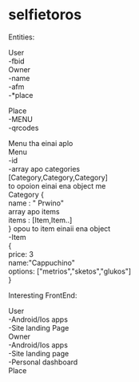 # selfietoros



Entities:<br> 

User<br>
	-fbid<br>
Owner<br>
	-name<br>
	-afm<br>
	-*place<br>

Place<br>
	-MENU<br>
	-qrcodes<br>


Menu tha einai aplo<br> 
Menu <br>
-id<br>
-array apo categories<br>
	[Category,Category,Category]<br>
	to opoion einai ena object me<br>
Category {<br>
    name : " Prwino"<br>
    array apo items <br>
    items : [Item,Item..]<br>
}
opou to item einaii ena object<br>
-Item<br>
{<br>
	price: 3<br>
	name:"Cappuchino"<br>
	options: ["metrios","sketos","glukos"]<br>
}


Interesting FrontEnd:<br>

User<br>
	-Android/Ios apps	<br>
	-Site landing Page<br>
Owner<br>
	-Android/Ios apps<br>
	-Site landing page<br>
	-Personal dashboard<br>
Place<br>
	
